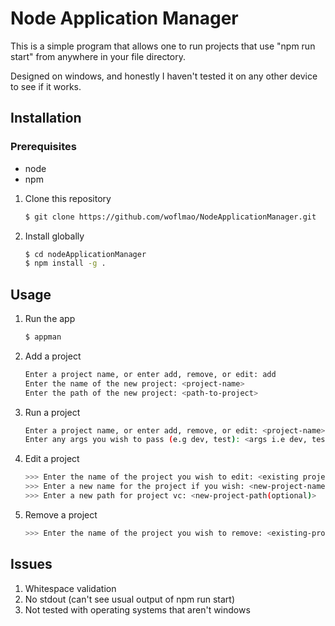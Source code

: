 # Node Application Manager

This is a simple program that allows one to run projects that use "npm run start" from anywhere in your file directory.

Designed on windows, and honestly I haven't tested it on any other device to see if it works.

## Installation

### Prerequisites
* node
* npm

1. Clone this repository
	```bash
	$ git clone https://github.com/woflmao/NodeApplicationManager.git
	```
2. Install globally
	```bash
	$ cd nodeApplicationManager
	$ npm install -g .
	```

## Usage

1. Run the app
	```bash
	$ appman
	```
2. Add a project
	```bash
	Enter a project name, or enter add, remove, or edit: add
	Enter the name of the new project: <project-name>
	Enter the path of the new project: <path-to-project>
	```
3. Run a project
	```bash
	Enter a project name, or enter add, remove, or edit: <project-name>
	Enter any args you wish to pass (e.g dev, test): <args i.e dev, test>
	```
4. Edit a project
	```bash
	>>> Enter the name of the project you wish to edit: <existing project name>
	>>> Enter a new name for the project if you wish: <new-project-name (optional)>
	>>> Enter a new path for project vc: <new-project-path(optional)>
	```
5. Remove a project
	```bash
	>>> Enter the name of the project you wish to remove: <existing-project-name>
	```
	

## Issues
1. Whitespace validation
2. No stdout (can't see usual output of npm run start)
3. Not tested with operating systems that aren't windows
